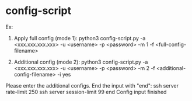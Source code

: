 # config-script

Ex:

1. Apply full config (mode 1):
python3 config-script.py -a \<xxx.xxx.xxx.xxx\> -u \<username\> -p \<password\> -m 1 -f \<full-config-filename\>

2. Additional config (mode 2):
python3 config-script.py -a \<xxx.xxx.xxx.xxx\> -u \<username\> -p \<password\> -m 2 -f \<additional-config-filename\> -i yes

Please enter the additional configs. End the input with "end":
ssh server rate-limit 250
ssh server session-limit 99
end
Config input finished


